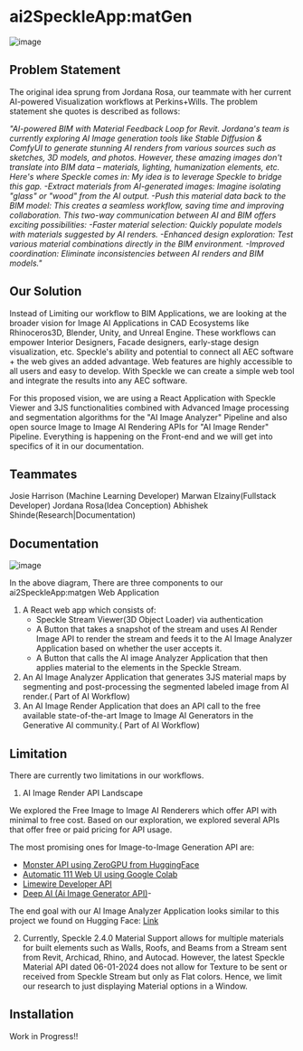 # ai2SpeckleApp:matGen

![image](https://drive.google.com/uc?export=view&id=1WJfsmOxAo_4Xp9vwAxm57CzD5P7SAWsS)


## Problem Statement

The original idea sprung from Jordana Rosa, our teammate with her current AI-powered Visualization workflows at Perkins+Wills. The problem statement she quotes is described as follows:

*"AI-powered BIM with Material Feedback Loop for Revit. Jordana's team is currently exploring AI Image generation tools like  Stable Diffusion & ComfyUI to generate stunning AI renders from various sources such as sketches, 3D models, and photos. However, these amazing images don't translate into BIM data – materials, lighting, humanization elements, etc. Here's where Speckle comes in: My idea is to leverage Speckle to bridge this gap. -Extract materials from AI-generated images: Imagine isolating "glass" or "wood" from the AI output. -Push this material data back to the BIM model: This creates a seamless workflow, saving time and improving collaboration. This two-way communication between AI and BIM offers exciting possibilities: -Faster material selection: Quickly populate models with materials suggested by AI renders. -Enhanced design exploration: Test various material combinations directly in the BIM environment. -Improved coordination: Eliminate inconsistencies between AI renders and BIM models."*

## Our Solution

Instead of Limiting our workflow to BIM Applications, we are looking at the broader vision for Image AI Applications in CAD Ecosystems like Rhinoceros3D, Blender, Unity, and Unreal Engine. These workflows can empower Interior Designers, Facade designers, early-stage design visualization, etc. Speckle's ability and potential to connect all AEC software + the web gives an added advantage. Web features are highly accessible to all users and easy to develop. With Speckle we can create a simple web tool and integrate the results into any AEC software.

For this proposed vision, we are using a React Application with Speckle Viewer and 3JS functionalities combined with Advanced Image processing and segmentation algorithms for the "AI Image Analyzer" Pipeline and also open source Image to Image AI Rendering APIs for "AI Image Render" Pipeline. Everything is happening on the Front-end and we will get into specifics of it in our documentation. 

## Teammates

Josie Harrison (Machine Learning Developer)
Marwan Elzainy(Fullstack Developer)
Jordana Rosa(Idea Conception)
Abhishek Shinde(Research|Documentation)

## Documentation

![image](https://drive.google.com/uc?export=view&id=1Fio5xeZT2WQn_UehD37LkC74QGL4vKka)

In the above diagram, There are three components to our ai2SpeckleApp:matgen Web Application

1. A React web app which consists of:
   - Speckle Stream Viewer(3D Object Loader) via authentication
   - A Button that takes a snapshot of the stream and uses AI Render Image API to render the stream and feeds it to the AI Image Analyzer Application based on whether the user accepts it.
   - A Button that calls the AI image Analyzer Application that then applies material to the elements in the Speckle Stream.
2. An AI Image Analyzer Application that generates 3JS material maps by segmenting and post-processing the segmented labeled image from AI render.( Part of AI Workflow)
3. An AI Image Render Application that does an API call to the free available state-of-the-art Image to Image AI Generators in the Generative AI community.( Part of AI Workflow)

## Limitation

There are currently two limitations in our workflows.

1. AI Image Render API Landscape

We explored the Free Image to Image AI Renderers which offer API with minimal to free cost. Based on our exploration, we explored several APIs that offer free or paid pricing for API usage.

The most promising ones for Image-to-Image Generation API are:

- [Monster API using ZeroGPU from HuggingFace](https://developer.monsterapi.ai/reference/post_generate-img2img)
- [Automatic 111 Web UI using Google Colab](https://github.com/AUTOMATIC1111/stable-diffusion-webui)
- [Limewire Developer API](https://developer.limewire.com/image-to-image)
- [Deep AI (Ai Image Generator API)](https://deepai.org/docs)-

The end goal with our AI Image Analyzer Application looks similar to this project we found on Hugging Face: [Link ](https://huggingface.co/spaces/MykolaL/StableDesign)

2. Currently, Speckle 2.4.0 Material Support allows for multiple materials for built elements such as Walls, Roofs, and Beams from a Stream sent from Revit, Archicad, Rhino, and Autocad.
   However, the latest Speckle Material API dated 06-01-2024 does not allow for Texture to be sent or received from Speckle Stream but only as Flat colors. Hence, we limit our research to
   just displaying Material options in a Window.

## Installation

Work in Progress!!
